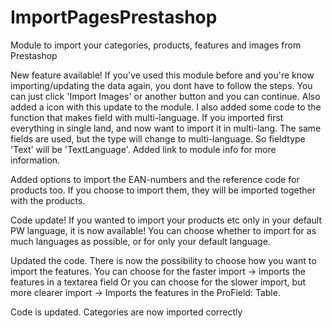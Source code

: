 # ImportPagesPrestashop
Module to import your categories, products, features and images from Prestashop

New feature available! If you've used this module before and you're know importing/updating the data again, you dont have to
follow the steps. You can just click 'Import Images' or another button and you can continue. Also added a 
icon with this update to the module. I also added some code to the function that makes field with multi-language.
If you imported first everything in single land, and now want to import it in multi-lang. The same fields are used, 
but the type will change to multi-language. So fieldtype 'Text' will be 'TextLanguage'. Added link to module info for more 
information.

Added options to import the EAN-numbers and the reference code for products too. If you choose to import them, they will be imported together with the products.

Code update! If you wanted to import your products etc only in your default PW language, it is now available! You can choose whether to import for as much languages as possible, or for only your default language.

Updated the code. There is now the possibility to choose how you want to import the features. 
You can choose for the faster import -> imports the features in a textarea field
Or you can choose for the slower import, but more clearer import -> Imports the features in the ProField: Table.

Code is updated. Categories are now imported correctly


